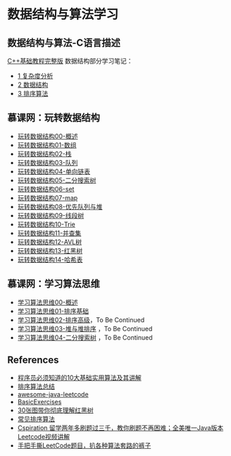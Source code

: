 # 数据结构与算法学习

## 数据结构与算法-C语言描述

[C++基础教程完整版](http://yun.itheima.com/course/275.html) 数据结构部分学习笔记：

- [1 复杂度分析](01-Basic/C1-复杂度分析.md)
- [2 数据结构](01-Basic/C2-数据结构.md)
- [3 排序算法](01-Basic/C3-排序算法.md)

## 慕课网：玩转数据结构

- [玩转数据结构00-概述](PlayWithDataStructures/玩转数据结构00-概述.md)
- [玩转数据结构01-数组](PlayWithDataStructures/玩转数据结构01-数组.md)
- [玩转数据结构02-栈](PlayWithDataStructures/玩转数据结构02-栈.md)
- [玩转数据结构03-队列](PlayWithDataStructures/玩转数据结构03-队列.md)
- [玩转数据结构04-单向链表](PlayWithDataStructures/玩转数据结构04-单向链表.md)
- [玩转数据结构05-二分搜索树](PlayWithDataStructures/玩转数据结构05-二分搜索树.md)
- [玩转数据结构06-set](PlayWithDataStructures/玩转数据结构06-set.md)
- [玩转数据结构07-map](PlayWithDataStructures/玩转数据结构07-map.md)
- [玩转数据结构08-优先队列与堆](PlayWithDataStructures/玩转数据结构08-优先队列与堆.md)
- [玩转数据结构09-线段树](PlayWithDataStructures/玩转数据结构09-线段树.md)
- [玩转数据结构10-Trie](PlayWithDataStructures/玩转数据结构10-Trie.md)
- [玩转数据结构11-并查集](PlayWithDataStructures/玩转数据结构11-并查集.md)
- [玩转数据结构12-AVL树](PlayWithDataStructures/玩转数据结构12-AVL树.md)
- [玩转数据结构13-红黑树](PlayWithDataStructures/玩转数据结构13-红黑树.md)
- [玩转数据结构14-哈希表](PlayWithDataStructures/玩转数据结构14-哈希表.md)

## 慕课网：学习算法思维

- [学习算法思维00-概述](PlayWithAlgorithms/学习算法思维00-概述.md)
- [学习算法思维01-排序基础](PlayWithAlgorithms/学习算法思维01-排序基础.md)
- [学习算法思维02-排序高级](PlayWithAlgorithms/学习算法思维02-排序高级.md)，To Be Continued
- [学习算法思维03-堆与堆排序](PlayWithAlgorithms/学习算法思维03-堆排序.md) ，To Be Continued
- [学习算法思维04-二分搜索树](PlayWithAlgorithms/学习算法思维04-二分搜索树.md) ，To Be Continued

## References

- [程序员必须知道的10大基础实用算法及其讲解](https://www.sdk.cn/news/2321)
- [排序算法总结](https://segmentfault.com/a/1190000004994003)
- [awesome-java-leetcode](https://github.com/Blankj/awesome-java-leetcode)
- [BasicExercises](https://github.com/CaMnter/BasicExercises)
- [30张图带你彻底理解红黑树](https://www.jianshu.com/p/e136ec79235c)
- [常见排序算法](http://bubkoo.com/2014/01/17/sort-algorithm/archives/)
- [Cspiration 留学两年多刷题过三千，教你刷题不再困难；全美唯一Java版本Leetcode视频讲解](https://cspiration.com/)
- [手把手撕LeetCode题目，扒各种算法套路的裤子](https://github.com/labuladong/fucking-algorithm)
